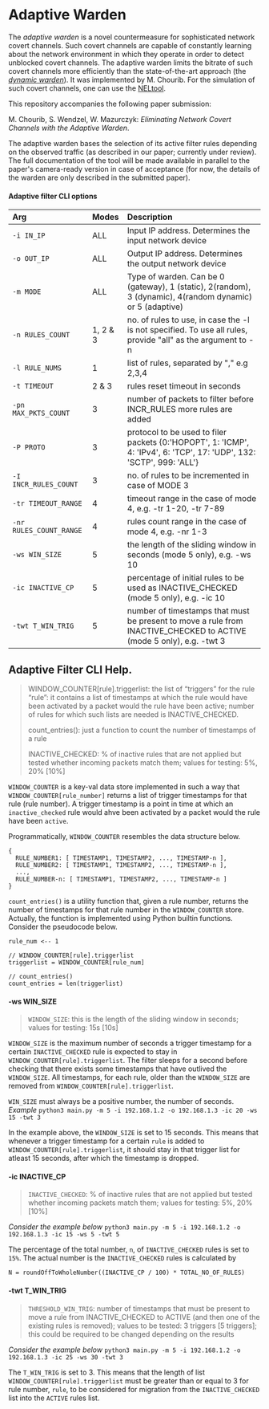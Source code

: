 # Adaptive Warden

The *adaptive warden* is a novel countermeasure for sophisticated network covert channels. Such covert channels are capable of constantly learning about the network environment in which they operate in order to detect unblocked covert channels. The adaptive warden limits the bitrate of such covert channels more efficiently than the state-of-the-art approach (the *[dynamic warden](https://www.sciencedirect.com/science/article/pii/S0167739X18316133)*). It was implemented by M. Chourib. For the simulation of such covert channels, one can use the [NELtool](https://github.com/cdpxe/NELphase).

This repository accompanies the following paper submission:

M. Chourib, S. Wendzel, W. Mazurczyk: *Eliminating Network Covert Channels with the Adaptive Warden*.

The adaptive warden bases the selection of its active filter rules depending on the observed traffic (as described in our paper; currently under review). The full documentation of the tool will be made available in parallel to the paper's camera-ready version in case of acceptance (for now, the details of the warden are only described in the submitted paper).

#### Adaptive filter CLI options

| Arg                     | Modes    | Description                                                                                       |
|:------------------------|:---------|:--------------------------------------------------------------------------------------------------|
| `-i IN_IP`              | ALL      | Input IP address. Determines the input network device                                             |
| `-o OUT_IP`             | ALL      | Output IP address. Determines the output network device                                           |
| `-m MODE`               | ALL      | Type of warden. Can be 0 (gateway), 1 (static), 2(random), 3 (dynamic), 4(random dynamic) or 5 (adaptive) |
| `-n RULES_COUNT`        | 1, 2 & 3 | no. of rules to use, in case the -l is not specified. To use all rules, provide "all" as the argument to -n |
| `-l RULE_NUMS`          | 1        | list of rules, separated by "," e.g 2,3,4 |
| `-t TIMEOUT`            | 2 & 3    | rules reset timeout in seconds |
| `-pn MAX_PKTS_COUNT`    | 3        | number of packets to filter before INCR_RULES more rules are added |
| `-P PROTO`              | 3        | protocol to be used to filer packets {0:'HOPOPT', 1: 'ICMP', 4: 'IPv4', 6: 'TCP', 17: 'UDP', 132: 'SCTP', 999: 'ALL'} |
| `-I INCR_RULES_COUNT`   | 3        | no. of rules to be incremented in case of MODE 3 |
| `-tr TIMEOUT_RANGE`     | 4        | timeout range in the case of mode 4, e.g. -tr 1-20, -tr 7-89 |
| `-nr RULES_COUNT_RANGE` | 4        | rules count range in the case of mode 4, e.g. -nr 1-3 |
| `-ws WIN_SIZE`          | 5        | the length of the sliding window in seconds (mode 5 only), e.g. -ws 10 |
| `-ic INACTIVE_CP`       | 5        | percentage of initial rules to be used as INACTIVE_CHECKED (mode 5 only), e.g. -ic 10 |
| `-twt T_WIN_TRIG`       | 5        | number of timestamps that must be present to move a rule from INACTIVE_CHECKED to ACTIVE (mode 5 only), e.g. -twt 3 |


## Adaptive Filter CLI Help.

> WINDOW_COUNTER[rule].triggerlist: the list of “triggers” for the rule “rule”: 
> it contains a list of timestamps at which the rule would have been activated 
> by a packet would the rule have been active; number of rules for which such lists are needed is INACTIVE_CHECKED.
>
> count_entries(): just a function to count the number of timestamps of a rule
>
> INACTIVE_CHECKED: % of inactive rules that are not applied but tested whether incoming packets match them; values for testing: 5%, 20% [10%]

`WINDOW_COUNTER` is a key-val data store implemented in such a way that `WINDOW_COUNTER[rule_number]` returns a list of trigger timestamps for that rule (rule number). A trigger timestamp is a point in time at which an `inactive_checked` rule would ahve been activated by a packet would the rule have been `active`.

Programmatically, `WINDOW_COUNTER` resembles the data structure below.
```
{
  RULE_NUMBER1: [ TIMESTAMP1, TIMESTAMP2, ..., TIMESTAMP-n ],
  RULE_NUMBER2: [ TIMESTAMP1, TIMESTAMP2, ..., TIMESTAMP-n ],
  ...,
  RULE_NUMBER-n: [ TIMESTAMP1, TIMESTAMP2, ..., TIMESTAMP-n ]
}
```

`count_entries()` is a utility function that, given a rule number, returns the number of timestamps for that rule number in the `WINDOW_COUNTER` store. Actually, the function is implemented using Python builtin functions. Consider the pseudocode below.
```
rule_num <-- 1

// WINDOW_COUNTER[rule].triggerlist
triggerlist = WINDOW_COUNTER[rule_num]

// count_entries()
count_entries = len(triggerlist)
```

#### -ws WIN_SIZE

> `WINDOW_SIZE`: this is the length of the sliding window in seconds; values for testing: 15s [10s]

`WINDOW_SIZE` is the maximum number of seconds a trigger timestamp for a certain `INACTIVE_CHECKED` rule is expected to stay in `WINDOW_COUNTER[rule].triggerlist`. The filter sleeps for a second before checking that there exists some timestamps that have outlived the `WINDOW_SIZE`. All timestamps, for each rule, older than the `WINDOW_SIZE` are removed from `WINDOW_COUNTER[rule].triggerlist`.

`WIN_SIZE` must always be a positive number, the number of seconds.
*Example*
`python3 main.py -m 5 -i 192.168.1.2 -o 192.168.1.3 -ic 20 -ws 15 -twt 3`

In the example above, the `WINDOW_SIZE` is set to 15 seconds. This means that whenever a trigger timestamp for a certain `rule` is added to `WINDOW_COUNTER[rule].triggerlist`, it should stay in that trigger list for atleast 15 seconds, after which the timestamp is dropped.

#### -ic INACTIVE_CP

> `INACTIVE_CHECKED`: % of inactive rules that are not applied but tested whether incoming packets match them;
> values for testing: 5%, 20% [10%]

*Consider the example below*
`python3 main.py -m 5 -i 192.168.1.2 -o 192.168.1.3 -ic 15 -ws 5 -twt 5`

The percentage of the total number, `n`, of `INACTIVE_CHECKED` rules is set to `15%`. The actual number is the `INACTIVE_CHECKED` rules is calculated by

```
N = roundOffToWholeNumber((INACTIVE_CP / 100) * TOTAL_NO_OF_RULES)
```

#### -twt T_WIN_TRIG

> `THRESHOLD_WIN_TRIG`: number of timestamps that must be present to move a rule from INACTIVE_CHECKED to ACTIVE (and then one of 
> the existing rules is removed); values to be tested: 3 triggers [5 triggers]; this could be required to be changed depending on 
> the results

*Consider the example below*
`python3 main.py -m 5 -i 192.168.1.2 -o 192.168.1.3 -ic 25 -ws 30 -twt 3`

The `T_WIN_TRIG` is set to 3. This means that the length of list `WINDOW_COUNTER[rule].triggerlist` must be greater than or equal to 3 for rule number, `rule`, to be considered for migration from the `INACTIVE_CHECKED` list into the `ACTIVE` rules list. 

